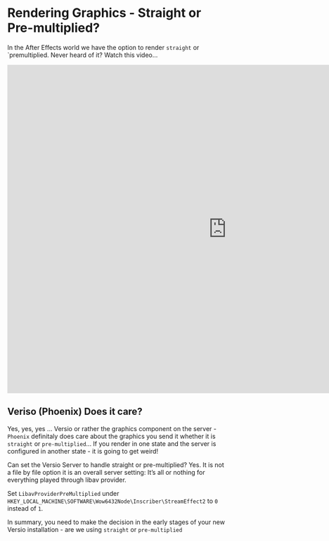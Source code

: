 <!--
Title : exp_straight_premultiplied
- Created : 2022-08-03
- Updated :
- Author : James Rivers
- Written against (version):
- Sources : 
- Author Notes :
- Tags : 
-->


# Rendering Graphics - Straight or Pre-multiplied?

In the After Effects world we have the option to render `straight` or `premultiplied.  Never heard of it? Watch this video...


<iframe width="995" height="746" src="https://www.youtube.com/embed/c0kPLEMF4xk" title="Understanding Straight vs. Premultiplied" frameborder="0" allow="accelerometer; autoplay; clipboard-write; encrypted-media; gyroscope; picture-in-picture" allowfullscreen></iframe>

## Veriso (Phoenix) Does it care? 

Yes, yes, yes ... Versio or rather the graphics component on the server - `Phoenix` definitaly does care about the graphics you send it whether it is `straight` or `pre-multiplied`... If you render in one state and the server is configured in another state - it is going to get weird!

Can set the Versio Server to handle straight or pre-multiplied? Yes. It is not a file by file option it is an overall server setting:
It’s all or nothing for everything played through libav provider.


Set `LibavProviderPreMultiplied` under `HKEY_LOCAL_MACHINE\SOFTWARE\Wow6432Node\Inscriber\StreamEffect2` to `0` instead of `1`.


In summary, you need to make the decision in the early stages of your new Versio installation - are we using `straight` or `pre-multiplied`
